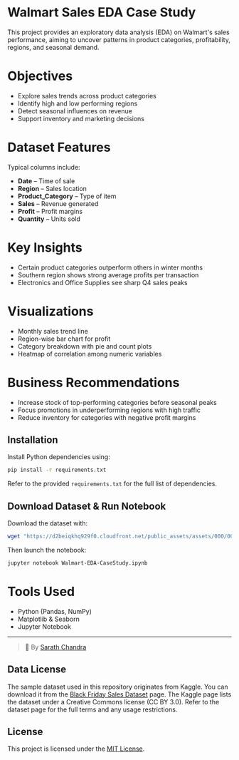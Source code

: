 # Walmart Sales EDA Case Study

This project provides an exploratory data analysis (EDA) on Walmart's sales performance, aiming to uncover patterns in product categories, profitability, regions, and seasonal demand.

# Objectives

- Explore sales trends across product categories
- Identify high and low performing regions
- Detect seasonal influences on revenue
- Support inventory and marketing decisions

# Dataset Features

Typical columns include:
- **Date** – Time of sale  
- **Region** – Sales location  
- **Product_Category** – Type of item  
- **Sales** – Revenue generated  
- **Profit** – Profit margins  
- **Quantity** – Units sold

# Key Insights

- Certain product categories outperform others in winter months
- Southern region shows strong average profits per transaction
- Electronics and Office Supplies see sharp Q4 sales peaks

# Visualizations

- Monthly sales trend line
- Region-wise bar chart for profit
- Category breakdown with pie and count plots
- Heatmap of correlation among numeric variables

# Business Recommendations

- Increase stock of top-performing categories before seasonal peaks
- Focus promotions in underperforming regions with high traffic
- Reduce inventory for categories with negative profit margins

## Installation

Install Python dependencies using:

```bash
pip install -r requirements.txt
```

Refer to the provided `requirements.txt` for the full list of dependencies.

## Download Dataset & Run Notebook

Download the dataset with:

```bash
wget "https://d2beiqkhq929f0.cloudfront.net/public_assets/assets/000/001/293/original/walmart_data.csv?1641285094" -O walmart.csv
```

Then launch the notebook:

```bash
jupyter notebook Walmart-EDA-CaseStudy.ipynb
```


# Tools Used

- Python (Pandas, NumPy)
- Matplotlib & Seaborn
- Jupyter Notebook

---

> 👤 By [Sarath Chandra](https://github.com/Sarathchandrrra)

## Data License

The sample dataset used in this repository originates from Kaggle. You can
download it from the
[Black Friday Sales Dataset](https://www.kaggle.com/datasets/sainijuneja/black-friday-sales-dataset)
page. The Kaggle page lists the dataset under a Creative Commons license
(CC BY 3.0). Refer to the dataset page for the full terms and any usage
restrictions.

## License

This project is licensed under the [MIT License](LICENSE).

